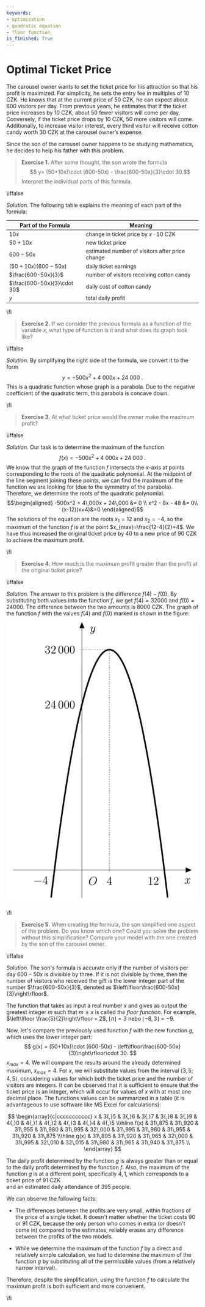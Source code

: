 ```yaml
---
keywords:
- optimization
- quadratic equation
- floor function
is_finished: True
---
```


# Optimal Ticket Price

The carousel owner wants to set the ticket price for his attraction so that his profit is maximized.
For simplicity, he sets the entry fee in multiples of 10 CZK.
He knows that at the current price of 50 CZK, he can expect about 600 visitors per day. 
From previous years, he estimates that if the ticket price increases by 10 CZK, about 50 fewer visitors will come per day. Conversely, if the ticket price drops by 10 CZK, 50 more visitors will come. 
Additionally, to increase visitor interest, every third visitor will receive cotton candy worth 30 CZK at the carousel owner’s expense. 

Since the son of the carousel owner happens to be studying mathematics, he decides to help his father with this problem.

>**Exercise 1.** After some thought, the son wrote the formula  
>$$ y= (50+10x)\cdot (600-50x) - \frac{600-50x}{3}\cdot 30.$$
>Interpret the individual parts of this formula.

\iffalse

*Solution.* The following table explains the meaning of each part of the formula:

| Part of the Formula  | Meaning | 
| ------------- | ------------- | 
| $10x$ |  change in ticket price by $x\cdot 10\ \text{CZK}$  | 
| $50+10x$  | new ticket price  | 
| $600-50x$  | estimated number of visitors after price change | 
| $(50+10x)(600-50x)$ | daily ticket earnings  | 
| $\frac{600-50x}{3}$  | number of visitors receiving cotton candy | 
| $\frac{600-50x}{3}\cdot 30$  | daily cost of cotton candy  | 
| $y$  | total daily profit  | 

\fi

>**Exercise 2.** If we consider the previous formula as a function of the variable $x$,
>what type of function is it and what does its graph look like?

\iffalse

*Solution.* By simplifying the right side of the formula, we convert it to the form
$$
y=-500x^2+4\ 000x+24\ 000\ .
$$ 
This is a quadratic function whose graph is a parabola. 
Due to the negative coefficient of the quadratic term, this parabola is concave down. 

\fi

>**Exercise 3.** At what ticket price would the owner make the maximum profit?

\iffalse

*Solution.* Our task is to determine the maximum of the function
$$
f(x)=-500x^2+4\ 000x+24\ 000\ .
$$
We know that the graph of the function $f$ intersects the $x$-axis at points corresponding to the roots of the quadratic polynomial. 
At the midpoint of the line segment joining these points, we can find the maximum of the function we are looking for (due to the symmetry of the parabola). 
Therefore, we determine the roots of the quadratic polynomial.
$$\begin{aligned}
-500x^2 + 4\,000x + 24\,000 &= 0 \\
x^2 - 8x - 48 &= 0\\
(x-12)(x+4)&=0
\end{aligned}$$
The solutions of the equation are the roots $x_1=12$ and $x_2=-4$, so the maximum of the function $f$ is at the point $x_{max}=\frac{12-4}{2}=4$. 
We have thus increased the original ticket price by $40$ to a new price of $90\ \text{CZK}$ to achieve the maximum profit.

\fi

>**Exercise 4.** How much is the maximum profit greater than the profit at the original ticket price?

\iffalse

*Solution.* The answer to this problem is the difference $f(4)-f(0)$.
By substituting both values into the function $f$, we get $f(4)=32 000$ and $f(0)=24 000$. The difference between the two amounts is $8 000\ \text{CZK}$.
The graph of the function $f$ with the values $f(4)$ and $f(0)$ marked is shown in the figure:

![Profit Function Graph](math4you_00012.jpg)

\fi

>**Exercise 5.** When creating the formula, the son simplified one aspect of the problem. 
>Do you know which one? Could you solve the problem without this simplification? 
>Compare your model with the one created by the son of the carousel owner.

\iffalse

*Solution.* The son's formula is accurate only if the
number of visitors per day $600-50x$ is divisible by three. If it is not divisible by three, then the number of visitors who received the gift is 
the lower integer part of the number $\frac{600-50x}{3}$, denoted as $\left\lfloor\frac{600-50x}{3}\right\rfloor$.

The function that takes as input a real number $x$
and gives as output the greatest integer $m$ such that $m\leq x$ is called *the floor function*.
For example, $\left\lfloor \frac{5}{2}\right\rfloor = 2$, $\left\lfloor
\pi\right\rfloor = 3$ nebo $\left\lfloor -8{,}3\right\rfloor = -9$.

Now, let's compare the previously used function $f$ with the new function $g$, which 
uses the lower integer part:
$$
g(x) = (50+10x)\cdot (600-50x) - \left\lfloor\frac{600-50x}{3}\right\rfloor\cdot 30.
$$
 $x_{max}=4$. 
 We will compare the results around the already determined maximum, $x_{max}=4$.
For $x$, we will substitute values from the interval $\langle
3{,}5;4{,}5 \rangle$, considering values for which both the ticket price and the number of visitors are integers. It can be observed
that it is sufficient to ensure that the  ticket price is an integer, which will occur for values of $x$ with at most one decimal place. 
The functions values can be summarized in a table 
(it is advantageous to use software like MS Excel for calculations):

$$
\begin{array}{c|ccccccccccc}
x & 3{,}5 & 3{,}6 & 3{,}7 & 3{,}8 & 3{,}9 & 4{,}0 & 4{,}1 & 4{,}2 & 4{,}3 & 4{,}4 & 4{,}5 \\\hline
f(x) & 31\,875 & 31\,920 & 31\,955 & 31\,980 & 31\,995 & 32\,000 & 31\,995 & 31\,980 & 31\,955 & 31\,920 & 31\,875 \\\hline
g(x) & 31\,895 & 31\,920 & 31\,965 & 32\,000 & 31\,995 & 32\,010 & 32\,015 & 31\,980 & 31\,965 & 31\,940 & 31\,875 \\
\end{array}
$$

The daily profit determined by the function $g$ is always greater than or equal to the daily profit 
determined by the function $f$. Also, the maximum of the function $g$ is at a different point, 
specifically  $4{,}1$, which corresponds to a ticket price of $91\ \text{CZK}$  
and an estimated daily attendance of 395 people. 

We can observe the following facts:

- The differences between the profits are very small, within fractions of the price of a single ticket. 
It doesn't matter whether the ticket costs 90 or 91 CZK, because 
the only person who comes in extra (or doesn't come in) compared to the estimates, 
reliably erases any difference between the profits of the two models.

- While we determine the maximum of the function $f$ by a direct and relatively simple calculation,
we had to determine the maximum of the function $g$ by substituting all of the
permissible values (from a relatively narrow interval).


Therefore, despite the simplification, using the function $f$ to calculate the maximum profit is both sufficient and more convenient.

\fi
